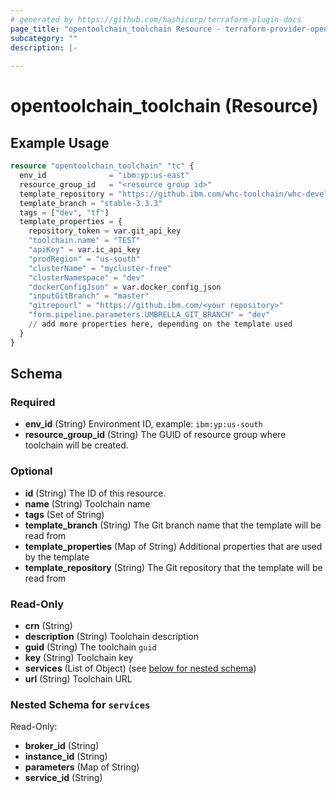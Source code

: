 ```yaml
---
# generated by https://github.com/hashicorp/terraform-plugin-docs
page_title: "opentoolchain_toolchain Resource - terraform-provider-opentoolchain"
subcategory: ""
description: |-
  
---
```


# opentoolchain_toolchain (Resource)



## Example Usage

```terraform
resource "opentoolchain_toolchain" "tc" {
  env_id              = "ibm:yp:us-east"
  resource_group_id   = "<resource group id>"
  template_repository = "https://github.ibm.com/whc-toolchain/whc-developer-toolchain-CI"
  template_branch = "stable-3.3.3"
  tags = ["dev", "tf"]
  template_properties = {
    repository_token = var.git_api_key
    "toolchain.name" = "TEST"
    "apiKey" = var.ic_api_key
    "prodRegion" = "us-south"
    "clusterName" = "mycluster-free"
    "clusterNamespace" = "dev"
    "dockerConfigJson" = var.docker_config_json
    "inputGitBranch" = "master"
    "gitrepourl" = "https://github.ibm.com/<your repository>"
    "form.pipeline.parameters.UMBRELLA_GIT_BRANCH" = "dev"
    // add more properties here, depending on the template used
  }
}
```

<!-- schema generated by tfplugindocs -->
## Schema

### Required

- **env_id** (String) Environment ID, example: `ibm:yp:us-south`
- **resource_group_id** (String) The GUID of resource group where toolchain will be created.

### Optional

- **id** (String) The ID of this resource.
- **name** (String) Toolchain name
- **tags** (Set of String)
- **template_branch** (String) The Git branch name that the template will be read from
- **template_properties** (Map of String) Additional properties that are used by the template
- **template_repository** (String) The Git repository that the template will be read from

### Read-Only

- **crn** (String)
- **description** (String) Toolchain description
- **guid** (String) The toolchain `guid`
- **key** (String) Toolchain key
- **services** (List of Object) (see [below for nested schema](#nestedatt--services))
- **url** (String) Toolchain URL

<a id="nestedatt--services"></a>
### Nested Schema for `services`

Read-Only:

- **broker_id** (String)
- **instance_id** (String)
- **parameters** (Map of String)
- **service_id** (String)


